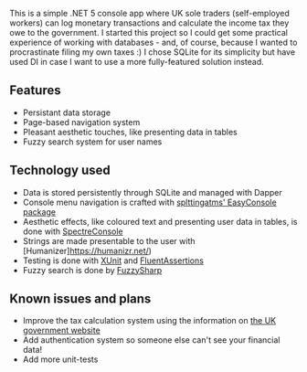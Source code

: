 This is a simple .NET 5 console app where UK sole traders (self-employed workers) can log monetary transactions and calculate the income tax they owe to the government. 
I started this project so I could get some practical experience of working with databases - and, of course, because I wanted to procrastinate filing my own taxes :)
I chose SQLite for its simplicity but have used DI in case I want to use a more fully-featured solution instead.

## Features

- Persistant data storage
- Page-based navigation system
- Pleasant aesthetic touches, like presenting data in tables
- Fuzzy search system for user names

## Technology used

- Data is stored persistently through SQLite and managed with Dapper
- Console menu navigation is crafted with [splttingatms' EasyConsole package](https://github.com/splttingatms/EasyConsole)
- Aesthetic effects, like coloured text and presenting user data in tables, is done with [SpectreConsole](https://spectreconsole.net/)
- Strings are made presentable to the user with [Humanizer]https://humanizr.net/)
- Testing is done with [XUnit](https://xunit.net/) and [FluentAssertions](https://fluentassertions.com/)
- Fuzzy search is done by [FuzzySharp](https://github.com/JakeBayer/FuzzySharp)

## Known issues and plans

- Improve the tax calculation system using the information on [the UK government website](https://www.gov.uk/)
- Add authentication system so someone else can't see your financial data!
- Add more unit-tests
